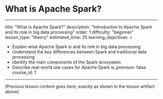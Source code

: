 # What is Apache Spark?

---
title: "What is Apache Spark?"
description: "Introduction to Apache Spark and its role in big data processing"
order: 1
difficulty: "beginner"
lesson_type: "theory"
estimated_time: 25
learning_objectives: >
  - Explain what Apache Spark is and its role in big data processing
  - Understand the key differences between Spark and traditional data processing
  - Identify the main components of the Spark ecosystem
  - Describe real-world use cases for Apache Spark
is_premium: false
course_id: 1
---

[Previous lesson content goes here, exactly as shown in the lesson artifact above]